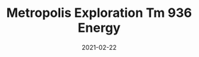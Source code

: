 ---
tags: 
  - "To Market"
  - "Rubber Flooring"
  - "Metropolis"
title: "Metropolis Exploration Tm 936 Energy"
designer: "To Market"
image_primary: "img/Exploration-Energy-TM936.jpg"
href: "https://www.tomkt.com/atmosphere-metropolis-swatches"
description: "Straight%20Edge%20Tile%3A%2038%22%20x%2038%22%20Interlocking%20Tile%3A%2037%22%20x%2037%22"
category: "rubber-flooring-metropolis"
subtitle: ""
manufacturer: "ToMarket"
slug: "/manufacturers/tomarket/rubber-flooring-metropolis/to-market-metropolis-exploration-tm-936-energy"
date: "2021-02-22"
---